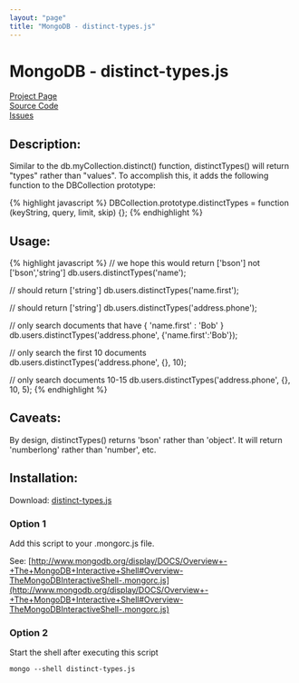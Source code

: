 ```yaml
---
layout: "page"
title: "MongoDB - distinct-types.js"
---
```

# MongoDB - distinct-types.js #

[Project Page](https://www.skratchdot.com/projects/mongodb-distinct-types/)  
[Source Code](https://github.com/skratchdot/mongodb-distinct-types/)  
[Issues](https://github.com/skratchdot/mongodb-distinct-types/issues/)  

## Description: ##

Similar to the db.myCollection.distinct() function, distinctTypes() will return
"types" rather than "values".  To accomplish this, it adds the following
function to the DBCollection prototype:  

{% highlight javascript %}
DBCollection.prototype.distinctTypes = function (keyString, query, limit, skip) {};
{% endhighlight %}

## Usage: ##

{% highlight javascript %}
// we hope this would return ['bson'] not ['bson','string']
db.users.distinctTypes('name');

// should return ['string']
db.users.distinctTypes('name.first');

// should return ['string']
db.users.distinctTypes('address.phone');

// only search documents that have { 'name.first' : 'Bob' }
db.users.distinctTypes('address.phone', {'name.first':'Bob'});

// only search the first 10 documents
db.users.distinctTypes('address.phone', {}, 10);

// only search documents 10-15
db.users.distinctTypes('address.phone', {}, 10, 5);
{% endhighlight %}

## Caveats: ##

By design, distinctTypes() returns 'bson' rather than 'object'.
It will return 'numberlong' rather than 'number', etc.

## Installation: ##

Download: [distinct-types.js](https://github.com/skratchdot/mongodb-distinct-types/raw/master/distinct-types.js)

### Option 1 ###

Add this script to your .mongorc.js file.  

See: [http://www.mongodb.org/display/DOCS/Overview+-+The+MongoDB+Interactive+Shell#Overview-TheMongoDBInteractiveShell-.mongorc.js](http://www.mongodb.org/display/DOCS/Overview+-+The+MongoDB+Interactive+Shell#Overview-TheMongoDBInteractiveShell-.mongorc.js)

### Option 2 ###

Start the shell after executing this script  

    mongo --shell distinct-types.js
